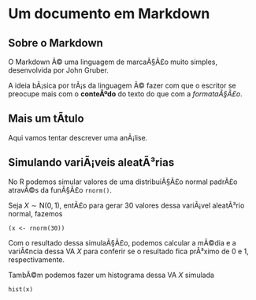 # Um documento em Markdown

## Sobre o Markdown

O Markdown Ã© uma linguagem de marcaÃ§Ã£o muito simples, desenvolvida por
John Gruber.

A ideia bÃ¡sica por trÃ¡s da linguagem Ã© fazer com que o escritor se
preocupe mais com o **conteÃºdo** do texto do que com a *formataÃ§Ã£o*.

## Mais um tÃ­tulo

Aqui vamos tentar descrever uma anÃ¡lise.

## Simulando variÃ¡veis aleatÃ³rias

No R podemos simular valores de uma distribuiÃ§Ã£o normal padrÃ£o atravÃ©s
da funÃ§Ã£o `rnorm()`.

Seja $X \sim \text{N}(0,1)$, entÃ£o para gerar 30 valores dessa variÃ¡vel
aleatÃ³rio normal, fazemos

```
(x <- rnorm(30))
```

Com o resultado dessa simulaÃ§Ã£o, podemos calcular a mÃ©dia e a variÃ¢ncia
dessa VA $X$ para conferir se o resultado fica prÃ³ximo de 0 e 1,
respectivamente.

TambÃ©m podemos fazer um histograma dessa VA $X$ simulada

```
hist(x)
```
